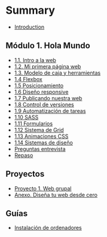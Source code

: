 # Summary

- [Introduction](README.md)

## Módulo 1. Hola Mundo

- [1.1. Intro a la web](sprint_1/1_1_intro_a_la_web.md)
- [1.2. Mi primera página web](sprint_1/1_2_mi_primera_web.md)
- [1.3. Modelo de caja y herramientas](sprint_1/1_3_modelo_de_caja_y_herramientas.md)
- [1.4 Flexbox](sprint_1/1_4_posicionamiento_con_flexbox.md)
- [1.5 Posicionamiento](sprint_1/1_5_posicionamiento.md)
- [1.6 Diseño responsive](sprint_1/1_6_responsive_design.md)
- [1.7 Publicando nuestra web](sprint_1/1_7_publicando_nuestra_web.md)
- [1.8 Control de versiones](sprint_1/1_8_control_de_versiones.md)
- [1.9 Automatización de tareas](sprint_1/1_9_automatizacion_de_tareas.md)
- [1.10 SASS](sprint_1/1_10_sass.md)
- [1.11 Formularios](sprint_1/1_11_formularios.md)
- [1.12 Sistema de Grid](sprint_1/1_12_sistema_de_grid.md)
- [1.13 Animaciones CSS](sprint_1/1_13_animaciones_CSS.md)
- [1.14 Sistemas de diseño](sprint_1/1_14_sistemas_de_diseno.md)
- [Preguntas entrevista](sprint_1/1_questions.md)
- [Repaso](sprint_1/1_repaso.md)

<!--
## Módulo 2. Programando la web

- [2.1 Intro a la programación](sprint_2/2_1_intro_a_la_programacion.md)
- [2.2 Intro a la programación 2](sprint_2/2_2_intro_a_la_programacion_2.md)
- [2.3 Condicionales](sprint_2/2_3_condicionales.md)
- [2.4 Funciones](sprint_2/2_4_funciones.md)
- [2.5 Eventos](sprint_2/2_5_eventos.md)
- [2.6 Objetos](sprint_2/2_6_objetos.md)
- [2.7 Arrays y bucles](sprint_2/2_7_arrays_y_bucles.md)
- [2.8 Trabajo colaborativo en git](sprint_2/2_8_trabajo_colaborativo_en_git.md)
- [2.9 Peticiones al servidor](sprint_2/2_9_peticiones_al_servidor.md)
- [2.10 Peticiones al servidor 2](sprint_2/2_10_peticiones_al_servidor_2.md)
- [2.11 DOM avanzado](sprint_2/2_11_dom_avanzado.md)
- [2.12 Asincronía](sprint_2/2_12_asincronia.md)
- [2.13 Scope y hoisting](sprint_2/2_13_scope_y_hoisting.md)
- [2.14 Manejo de estructuras de datos](sprint_2/2_14_manejo_de_estructuras_de_datos.md)

## Módulo 3. React

- [3.1 Métodos funcionales de array](sprint_3/3_1_metodos_funcionales_array.md)
- [3.2 Clases de ES6](sprint_3/3_2_clases_es6.md)
- [3.3 Intro a React](sprint_3/3_3_intro_react.md)
- [3.4 Intro a React II](sprint_3/3_4_intro_react_2.md)
- [3.5 Componentes en React](sprint_3/3_5_componentes_react.md)
- [3.6 Eventos en React](sprint_3/3_6_eventos_react.md)
- [3.7 Estado en React](sprint_3/3_7_estado_react.md)
- [3.8 Estado en React 2](sprint_3/3_8_estado_react_2.md)
- [3.9 Lifting](sprint_3/3_9_lifting.md)
- [3.10 Arquitectura de aplicaciones React](sprint_3/3_10_arquitectura_estado.md)
- [3.11 React router](sprint_3/3_11_react_router.md)
- [3.12 Métodos del ciclo de vida de componentes](sprint_3/3_12_ciclo_vida_componentes_react.md)
- [3.13 Debugging de aplicaciones JS y React](sprint_3/3_13_debugging_react.md)
- [3.14 Testing con JavaScript](sprint_3/3_14_testing_js.md)
-->

## Proyectos

- [Proyecto 1. Web grupal](proyectos/P1_proyecto_modulo_1.md)
- [Anexo. Diseña tu web desde cero](proyectos/P1_anexo_diseno.md)

<!--
- [Proyecto 2. Awesome profile-cards](proyectos/P2_proyecto_sprint_2.md)
- [Anexo. Documentación del API de Awesome Profile Cards](proyectos/P2_anexo.md)
- [Proyecto 3. Un caso de código heredado](proyectos/P3_proyecto_sprint_3.md)
-->

<!--
## Formación continua

- [Presentación](formacion-continua/0_presentacion.md)
- [Prueba técnica #1](formacion-continua/1_prueba_tecnica.md)
- [Prueba técnica #2](formacion-continua/2_prueba_tecnica.md)
- [Prueba técnica #3](formacion-continua/3_prueba_tecnica.md)
- [Prueba técnica #4](formacion-continua/4_prueba_tecnica.md)
- [Prueba técnica #5](formacion-continua/5_prueba_tecnica.md)
- [Prueba técnica #6](formacion-continua/6_prueba_tecnica.md)
- [Prueba técnica #7](formacion-continua/7_prueba_tecnica.md)

-->

## Guías

- [Instalación de ordenadores](guias/instalacion_ordenadores.md)

<!--
- [Buenas prácticas para tener un portfolio atractivo en GitHub](guias/github_como_portfolio.md)
- [Guía para enfrentarse a problemas técnicos de manera autónoma](guias/busqueda_de_soluciones.md)
- [Pruebas técnicas](guias/pruebas_tecnicas.md)
-->

<!--
## Extra
- [E.1 Repaso de flexbox y position](extra/e1-flexbox-y-position.md)
-->
